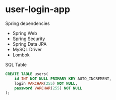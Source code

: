 # user-login-app

Spring dependencies
- Spring Web
- Spring Security
- Spring Data JPA
- MySQL Driver
- Lombok

SQL Table
```sql
CREATE TABLE users(
    id INT NOT NULL PRIMARY KEY AUTO_INCREMENT,
    login VARCHAR(255) NOT NULL,
    password VARCHAR(255) NOT NULL
);
```
